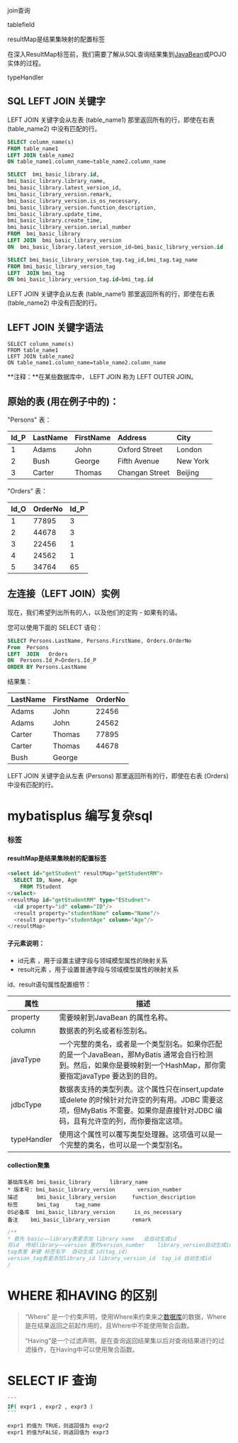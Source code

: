  join查询

tablefield

resultMap是结果集映射的配置标签

在深入ResultMap标签前，我们需要了解从SQL查询结果集到[JavaBean](https://so.csdn.net/so/search?q=JavaBean&spm=1001.2101.3001.7020)或POJO实体的过程。

typeHandler

## SQL LEFT JOIN 关键字

LEFT JOIN 关键字会从左表 (table_name1) 那里返回所有的行，即使在右表 (table_name2) 中没有匹配的行。

```sql
SELECT column_name(s)
FROM table_name1
LEFT JOIN table_name2
ON table_name1.column_name=table_name2.column_name
```

```sql
SELECT  bmi_basic_library.id,
bmi_basic_library.library_name,
bmi_basic_library.latest_version_id,
bmi_basic_library_version.remark,
bmi_basic_library_version.is_os_necessary,
bmi_basic_library_version.function_description,
bmi_basic_library.update_time,
bmi_basic_library.create_time,
bmi_basic_library_version.serial_number
FROM  bmi_basic_library 
LEFT JOIN  bmi_basic_library_version
ON  bmi_basic_library.latest_version_id=bmi_basic_library_version.id
```





```sql
SELECT bmi_basic_library_version_tag.tag_id,bmi_tag.tag_name
FROM bmi_basic_library_version_tag
LEFT  JOIN bmi_tag
ON bmi_basic_library_version_tag.id=bmi_tag.id
```

LEFT JOIN 关键字会从左表 (table_name1) 那里返回所有的行，即使在右表 (table_name2) 中没有匹配的行。

## LEFT JOIN 关键字语法

```
SELECT column_name(s)
FROM table_name1
LEFT JOIN table_name2
ON table_name1.column_name=table_name2.column_name
```

**注释：**在某些数据库中， LEFT JOIN 称为 LEFT OUTER JOIN。

## 原始的表 (用在例子中的)：

"Persons" 表：

| Id_P | LastName | FirstName | Address        | City     |
| :--- | :------- | :-------- | :------------- | :------- |
| 1    | Adams    | John      | Oxford Street  | London   |
| 2    | Bush     | George    | Fifth Avenue   | New York |
| 3    | Carter   | Thomas    | Changan Street | Beijing  |

"Orders" 表：

| Id_O | OrderNo | Id_P |
| :--- | :------ | :--- |
| 1    | 77895   | 3    |
| 2    | 44678   | 3    |
| 3    | 22456   | 1    |
| 4    | 24562   | 1    |
| 5    | 34764   | 65   |

## 左连接（LEFT JOIN）实例

现在，我们希望列出所有的人，以及他们的定购 - 如果有的话。

您可以使用下面的 SELECT 语句：

```sql
SELECT Persons.LastName, Persons.FirstName, Orders.OrderNo
From  Persons
LEFT  JOIN   Orders
ON  Persons.Id_P=Orders.Id_P
ORDER BY Persons.LastName
```



结果集：

| LastName | FirstName | OrderNo |
| :------- | :-------- | :------ |
| Adams    | John      | 22456   |
| Adams    | John      | 24562   |
| Carter   | Thomas    | 77895   |
| Carter   | Thomas    | 44678   |
| Bush     | George    |         |

LEFT JOIN 关键字会从左表 (Persons) 那里返回所有的行，即使在右表 (Orders) 中没有匹配的行。

# mybatisplus 编写复杂sql

### 标签

####    resultMap是结果集映射的配置标签

```sql
<select id="getStudent" resultMap="getStudentRM">
  SELECT ID, Name, Age
    FROM TStudent
</select>
<resultMap id="getStudentRM" type="EStudnet">
  <id property="id" column="ID"/>
  <result property="studentName" column="Name"/>
  <result property="studentAge" column="Age"/>
</resultMap>
```

#### 子元素说明：

- id元素 ，用于设置主键字段与领域模型属性的映射关系
- result元素 ，用于设置普通字段与领域模型属性的映射关系

id、result语句属性配置细节：

| 属性        | 描述                                                         |
| ----------- | ------------------------------------------------------------ |
| property    | 需要映射到JavaBean 的属性名称。                              |
| column      | 数据表的列名或者标签别名。                                   |
| javaType    | 一个完整的类名，或者是一个类型别名。如果你匹配的是一个JavaBean，那MyBatis 通常会自行检测到。然后，如果你是要映射到一个HashMap，那你需要指定javaType 要达到的目的。 |
| jdbcType    | 数据表支持的类型列表。这个属性只在insert,update 或delete 的时候针对允许空的列有用。JDBC 需要这项，但MyBatis 不需要。如果你是直接针对JDBC 编码，且有允许空的列，而你要指定这项。 |
| typeHandler | 使用这个属性可以覆写类型处理器。这项值可以是一个完整的类名，也可以是一个类型别名。 |

#### **collection聚集**







```
基础库名称 bmi_basic_library      library_name
* 版本号: bmi_basic_library_version       version_number
描述      bmi_basic_library_version     function_description
标签      bmi_tag     tag_name
OS必备库  bmi_basic_library_version      is_os_necessary
备注    bmi_basic_library_version       remark

```





```SQL
/**
* 首先 basic——library表里添加 library name   会自动生成id
将id  传给library——version 里的version_number    library_version自动生成id
tag表里 新建 标签名字  自动生成 id(tag_id)
version_tag表里添加library_id library_version_id  tag_id 自动生成id
/
```



# WHERE 和HAVING 的区别

> “Where” 是一个约束声明，使用Where来约束来之[数据库](http://lib.csdn.net/base/mysql)的数据，Where是在结果返回之前起作用的，且Where中不能使用聚合函数。
>
> “Having”是一个过滤声明，是在查询返回结果集以后对查询结果进行的过滤操作，在Having中可以使用聚合函数。







# SELECT IF 查询

~~~sql
```
IF( expr1 , expr2 , expr3 )
```

expr1 的值为 TRUE，则返回值为 expr2 
expr1 的值为FALSE，则返回值为 expr3
~~~

